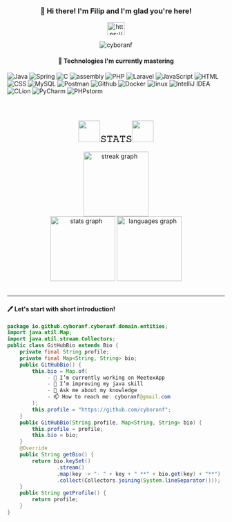 ### <p align="center"> 👋 Hi there! I'm Filip and I'm glad you're here!</p> 
<p align="center">
<a href="https://www.linkedin.com/in/filip-cyboran-882a89225/" target="blank"><img align="center" src="https://raw.githubusercontent.com/rahuldkjain/github-profile-readme-generator/master/src/images/icons/Social/linked-in-alt.svg" alt="https://www.linkedin.com/in/filip-cyboran-882a89225/" height="30" width="40" /></a>
</p>
<p align="center"><img src="https://komarev.com/ghpvc/?username=cyboranf&label=Profile%20views&color=0e75b6&style=flat" alt="cyboranf" /> 
</p>

#### <p align="center">🚀 Technologies I'm currently mastering</p> 
   
![Java](https://img.shields.io/badge/Java-17-blue?logo=java)
![Spring](https://img.shields.io/badge/Spring-5.3-blue?logo=spring)
![C](https://img.shields.io/badge/C-gray?logo=c)
![assembly](https://img.shields.io/badge/assembly-language-blue?logo=assembly)
![PHP](https://img.shields.io/badge/PHP-8.2-blue?logo=php)
![Laravel](https://img.shields.io/badge/Laravel-10-blue?logo=laravel)
![JavaScript](https://img.shields.io/badge/JavaScript-ES11-blue?logo=javascript)
![HTML](https://img.shields.io/badge/HTML-5-blue?logo=html)
![CSS](https://img.shields.io/badge/CSS-gray?logo=css)
![MySQL](https://img.shields.io/badge/MySQL-8.0.22-blue?logo=mysql)
![Postman](https://img.shields.io/badge/Postman-gray?logo=postman)
![Github](https://img.shields.io/badge/Github-gray?logo=github)
![Docker](https://img.shields.io/badge/Docker-gray?logo=docker)
![linux](https://img.shields.io/badge/linux-gray?logo=linux)
![IntelliJ IDEA](https://img.shields.io/badge/IntelliJ_IDEA-2020.2.3-blue?logo=intellij-idea)
![CLion](https://img.shields.io/badge/CLion-2020.2.3-blue?logo=clion)
![PyCharm](https://img.shields.io/badge/PyCharm-2020.2.3-blue?logo=pycharm)
![PHPstorm](https://img.shields.io/badge/PHPStorm-2020.2.3-blue?logo=phpstorm)

<br>

<h2 align="center"><img src="https://media0.giphy.com/media/AynUwd5uKhIevEWx54/giphy.gif?cid=ecf05e47iywvucds9x9pdb72x2aflphojug33t8j2izgk2hb&rid=giphy.gif&ct=s" width="50">𝚂𝚃𝙰𝚃𝚂<img src="https://media0.giphy.com/media/AynUwd5uKhIevEWx54/giphy.gif?cid=ecf05e47iywvucds9x9pdb72x2aflphojug33t8j2izgk2hb&rid=giphy.gif&ct=s" width="50"></h2>
<div align="center">
<img src="https://streak-stats.demolab.com?user=cyboranf&mode=daily&theme=react&hide_border=true&border_radius=5&order=3" height="150" alt="streak graph"  />
</div>
<div align="center">
<img src="https://github-readme-stats.vercel.app/api?username=cyboranf&hide_title=false&hide_rank=false&show_icons=true&include_all_commits=true&count_private=true&disable_animations=false&theme=react&locale=en&hide_border=true&order=1" height="150" alt="stats graph"  />
  <img src="https://github-readme-stats.vercel.app/api/top-langs?username=cyboranf&hide_title=false&layout=compact&card_width=320&langs_count=5&theme=react&hide_border=true&order=2" height="150" alt="languages graph"  />
</div>

<br>


-------

#### 🖊 Let's start with short introduction!

```Java
package io.github.cyboranf.cyboranf.domain.entities;
import java.util.Map;
import java.util.stream.Collectors;
public class GitHubBio extends Bio {
    private final String profile;
    private final Map<String, String> bio;
    public GitHubBio() {
        this.bio = Map.of(
             - 🔭 I’m currently working on MeetexApp
             - 🌱 I’m improving my java skill
             - 💬 Ask me about my knowledge
             - 📫 How to reach me: cyboranf@gmail.com
        );
        this.profile = "https://github.com/cyboranf";
    }
    public GitHubBio(String profile, Map<String, String> bio) {
        this.profile = profile;
        this.bio = bio;
    }
    @Override
    public String getBio() {
        return bio.keySet()
                .stream()
                .map(key -> "- " + key + " **" + bio.get(key) + "**")
                .collect(Collectors.joining(System.lineSeparator()));
    }
    public String getProfile() {
        return profile;
    }
}



